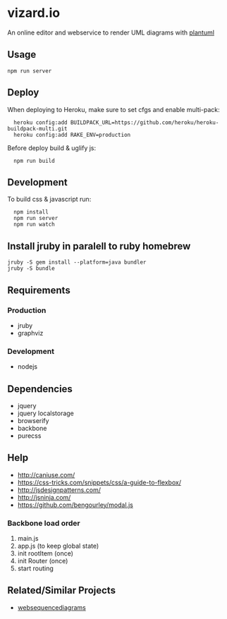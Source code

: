# vizard.io

An online editor and webservice to render UML diagrams with [plantuml](http://plantuml.com)

## Usage

```shell
npm run server
```

## Deploy

When deploying to Heroku, make sure to set cfgs and enable multi-pack:

```shell
  heroku config:add BUILDPACK_URL=https://github.com/heroku/heroku-buildpack-multi.git
  heroku config:add RAKE_ENV=production
```

Before deploy build & uglify js:

```shell
  npm run build
```


## Development

To build css & javascript run:

```shell
  npm install
  npm run server
  npm run watch
```


## Install jruby in paralell to ruby homebrew

```
jruby -S gem install --platform=java bundler
jruby -S bundle
```

## Requirements

### Production

-   jruby
-   graphviz


### Development

-   nodejs


## Dependencies

-   jquery
-   jquery localstorage
-   browserify
-   backbone
-   purecss

## Help

-   http://caniuse.com/
-   https://css-tricks.com/snippets/css/a-guide-to-flexbox/
-   http://jsdesignpatterns.com/
-   http://jsninja.com/
-   https://github.com/bengourley/modal.js

### Backbone load order

1.  main.js
2.  app.js (to keep global state)
3.  init rootItem (once)
4.  init Router (once)
5.  start routing


## Related/Similar Projects

*   [websequencediagrams](https://www.websequencediagrams.com)
